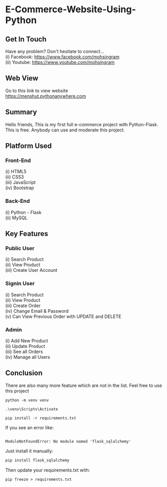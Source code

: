 # E-Commerce-Website-Using-Python

## Get In Touch

Have any problem? Don't hesitate to connect... <br>
(i) Facebook: https://www.facebook.com/mohsingram <br>
(ii) Youtube: https://www.youtube.com/mohsingram <br>

## Web View

Go to this link to view website <br>
https://menshut.pythonanywhere.com

## Summary

Hello friends, This is my first full e-commerce project with Python-Flask. This is free. Anybody can use and moderate this project.

## Platform Used

### Front-End

(i) HTML5 <br>
(ii) CSS3 <br>
(iii) JavaScript <br>
(iv) Bootstrap <br>

### Back-End

(i) Python - Flask <br>
(ii) MySQL <br>

## Key Features

### Public User

(i) Search Product <br>
(ii) View Product <br>
(iii) Create User Account <br>

### Signin User

(i) Search Product <br>
(ii) View Product <br>
(iii) Create Order <br>
(iv) Change Email & Password <br>
(v) Can View Previous Order with UPDATE and DELETE <br>

### Admin

(i) Add New Product <br>
(ii) Update Product <br>
(iii) See all Orders <br>
(iv) Manage all Users <br>

## Conclusion

There are also many more feature which are not in the list. Feel free to use this project

```
python -m venv venv
```

```
.\venv\Scripts\Activate
```

```
pip install -r requirements.txt
```

If you see an error like:

```

ModuleNotFoundError: No module named 'flask_sqlalchemy'
```

Just install it manually:

```python
pip install flask_sqlalchemy
```

Then update your requirements.txt with:

```
pip freeze > requirements.txt
```
